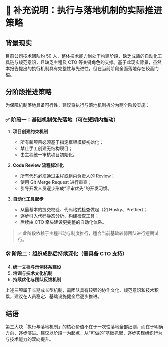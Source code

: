


# 🧩 补充说明：执行与落地机制的实际推进策略

## 背景现实

目前公司技术团队约 50 人，整体技术能力尚处于构建阶段，缺乏成熟的自动化工具链与规范意识，且缺乏主程及 CTO 等关键角色的支撑。基于此现实背景，虽然本报告提出的执行机制具有完整性与先进性，但在当前阶段全面落地存在较高门槛。

## 分阶段推进策略

为保障机制落地具备可行性，建议将执行与落地机制拆分为两个阶段实施：

### ✅ 阶段一：基础机制优先落地（可在短期内推动）
1. **项目创建约束机制**
   - 所有新项目必须基于指定框架模板初始化；
   - 禁止手工创建无结构项目；
   - 由主程统一审核项目初始化。

2. **Code Review 流程标准化**
   - 所有代码必须通过主程或组内负责人的 Review；
   - 使用 Git Merge Request 进行审查；
   - 引导开发人员逐步形成“评审优先”的开发习惯。

3. **自动化工具起步**
   - 从最基本的提交校验、代码格式检查做起（如 Husky、Prettier）；
   - 逐步引入代码静态分析、构建检查工具；
   - 后续由 CTO 牵头建设更完整的自动化体系。

> ✅ 此阶段依赖于主程带动与制度推行，适合当前基础较弱团队进行短期试行。

### 🛠 阶段二：组织成熟后持续深化（需具备 CTO 支持）

4. **统一文档与示例体系建设**
5. **培训与技术文化机制**
6. **持续优化与团队反馈机制**

上述三项属于长期成长型机制，需团队具有较强的协作文化、规范意识和技术积累，建议在人员稳定、基础设施健全后逐步推进。

## 结语
第三大块「执行与落地机制」的核心价值不在于一次性落地全部细则，而在于明确方向、逐步演进。建议以阶段一为起点，从“可做的”基础抓起，逐步实现组织行为与技术能力的双向提升。